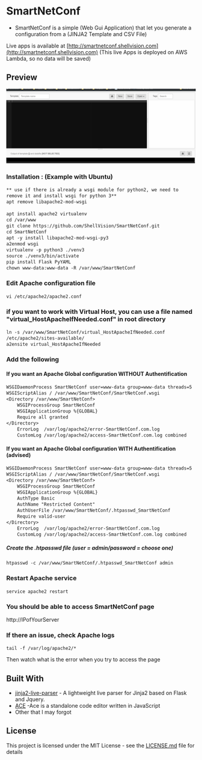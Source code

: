 # SmartNetConf
* SmartNetConf is a simple (Web Gui Application) that let you generate a configuration from a (JINJA2 Template and CSV File)

Live apps is available at [http://smartnetconf.shellvision.com](http://smartnetconf.shellvision.com)
(This live Apps is deployed on AWS Lambda, so no data will be saved)

## Preview
![preview](HowTO_SmartNetConf.gif)

### Installation : (Example with Ubuntu)
    ** use if there is already a wsgi module for python2, we need to remove it and install wsgi for python 3**
    apt remove libapache2-mod-wsgi

    apt install apache2 virtualenv
    cd /var/www
    git clone https://github.com/ShellVision/SmartNetConf.git
    cd SmartNetConf
    apt -y install libapache2-mod-wsgi-py3
    a2enmod wsgi
    virtualenv -p python3 ./venv3
    source ./venv3/bin/activate
    pip install Flask PyYAML
    chown www-data:www-data -R /var/www/SmartNetConf

### Edit Apache configuration file 
    vi /etc/apache2/apache2.conf

### if you want to work with Virtual Host, you can use a file named "virtual_HostApacheIfNeeded.conf" in root directory
    ln -s /var/www/SmartNetConf/virtual_HostApacheIfNeeded.conf /etc/apache2/sites-available/
    a2ensite virtual_HostApacheIfNeeded

### Add the following
#### If you want an Apache Global configuration WITHOUT Authentification
    WSGIDaemonProcess SmartNetConf user=www-data group=www-data threads=5
    WSGIScriptAlias / /var/www/SmartNetConf/SmartNetConf.wsgi
    <Directory /var/www/SmartNetConf>
        WSGIProcessGroup SmartNetConf
        WSGIApplicationGroup %{GLOBAL}
        Require all granted
    </Directory>
        ErrorLog  /var/log/apache2/error-SmartNetConf.com.log
        CustomLog /var/log/apache2/access-SmartNetConf.com.log combined

#### If you want an Apache Global configuration WITH Authentification (advised)
    WSGIDaemonProcess SmartNetConf user=www-data group=www-data threads=5
    WSGIScriptAlias / /var/www/SmartNetConf/SmartNetConf.wsgi
    <Directory /var/www/SmartNetConf>
        WSGIProcessGroup SmartNetConf
        WSGIApplicationGroup %{GLOBAL}
        AuthType Basic
        AuthName "Restricted Content"
        AuthUserFile /var/www/SmartNetConf/.htpasswd_SmartNetConf
        Require valid-user
    </Directory>
        ErrorLog  /var/log/apache2/error-SmartNetConf.com.log
        CustomLog /var/log/apache2/access-SmartNetConf.com.log combined

##### Create the .htpasswd file (user = admin/password = choose one)
    htpasswd -c /var/www/SmartNetConf/.htpasswd_SmartNetConf admin

### Restart Apache service
    service apache2 restart

### You should be able to access SmartNetConf page
http://IPofYourServer

### If there an issue, check Apache logs
    tail -f /var/log/apache2/*
Then watch what is the error when you try to access the page

## Built With

* [jinja2-live-parser](https://github.com/qn7o/jinja2-live-parser) - A lightweight live parser for Jinja2 based on Flask and Jquery.
* [ACE](https://github.com/ajaxorg/ace) -Ace is a standalone code editor written in JavaScript
* Other that I may forgot

## License

This project is licensed under the MIT License - see the [LICENSE.md](LICENSE.md) file for details
